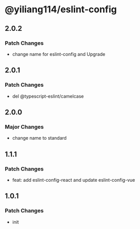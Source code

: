 # @yiliang114/eslint-config

## 2.0.2

### Patch Changes

- change name for eslint-config and Upgrade

## 2.0.1

### Patch Changes

- del @typescript-eslint/camelcase

## 2.0.0

### Major Changes

- change name to standard

## 1.1.1

### Patch Changes

- feat: add eslint-config-react and update eslint-config-vue

## 1.0.1

### Patch Changes

- init
